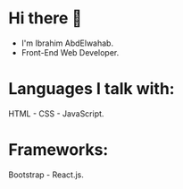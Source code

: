 # Hi there 👋

- I'm Ibrahim AbdElwahab.
- Front-End Web Developer.

# Languages I talk with:
HTML - CSS - JavaScript.
# Frameworks:
Bootstrap - React.js.
